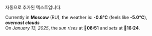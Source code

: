 
자동으로 추가된 텍스트입니다.

<!--START_SECTION:weather:moscow-->
Currently in **Moscow** (RU), the weather is: **-0.8°C** (feels like **-5.0°C**), ***overcast clouds***<br/>
On *January 13, 2025*, the *sun rises* at 🌅**08:51** and *sets* at 🌇**16:24**.
<!--END_SECTION:weather-->
